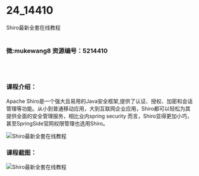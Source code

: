 # 24_14410
Shiro最新全套在线教程
<br/></br>
<h3>微:mukewang8 资源编号：5214410</h3>
<br/></br>
<h3>课程介绍：</h3>
<p>Apache <a title="查看与 Shiro 相关的文章" target="_blank">Shiro</a>是一个强大且易用的Java安全框架,提供了认证、授权、加密和会话管理等功能。从小到普通移动应用，大到互联网企业应用，Shiro都可以轻松为其提供全面的安全管理服务，相比业内spring security 而言，Shiro显得更加小巧，甚至SpringSide官网权限管理也选用Shiro。</p>
<p><img src="https://www.ko996.com/wp-content/uploads/img/2020/07/1-46-300x229.png" alt="Shiro最新全套在线教程"></p>
<div class="info-desc">
<h3>课程截图：</h3>
<p><img src="https://www.ko996.com/wp-content/uploads/img/2020/07/2-54.png" alt="Shiro最新全套在线教程"></p>


			
</div>
